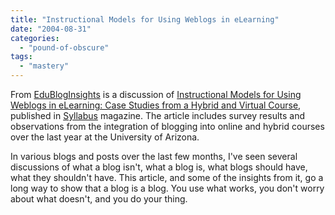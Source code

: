 ```yaml
---
title: "Instructional Models for Using Weblogs in eLearning"
date: "2004-08-31"
categories: 
  - "pound-of-obscure"
tags: 
  - "mastery"
---
```


From [EduBlogInsights](http://anvil.gsu.edu/EduBlogInsights/2004/08/04) is a discussion of [Instructional Models for Using Weblogs in eLearning: Case Studies from a Hybrid and Virtual Course](http://www.syllabus.com/news_article.asp?id=9829&typeid=156), published in [Syllabus](http://www.syllabus.com) magazine. The article includes survey results and observations from the integration of blogging into online and hybrid courses over the last year at the University of Arizona.  
  
In various blogs and posts over the last few months, I've seen several discussions of what a blog isn't, what a blog is, what blogs should have, what they shouldn't have. This article, and some of the insights from it, go a long way to show that a blog is a blog. You use what works, you don't worry about what doesn't, and you do your thing.
